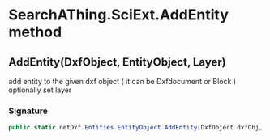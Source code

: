 # SearchAThing.SciExt.AddEntity method
## AddEntity(DxfObject, EntityObject, Layer)
add entity to the given dxf object ( it can be Dxfdocument or Block )
            optionally set layer

### Signature
```csharp
public static netDxf.Entities.EntityObject AddEntity(DxfObject dxfObj, EntityObject eo, Layer layer = null)
```
